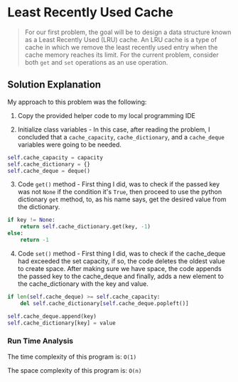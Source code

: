 # Least Recently Used Cache

> For our first problem, the goal will be to design a data structure known as a Least Recently Used (LRU) cache. An LRU cache is a type of cache in which we remove the least recently used entry when the cache memory reaches its limit. For the current problem, consider both `get` and `set` operations as an use operation.

## Solution Explanation

My approach to this problem was the following:

1. Copy the provided helper code to my local programming IDE

2. Initialize class variables - In this case, after reading the problem, I concluded that a `cache_capacity`, `cache_dictionary`, and a `cache_deque` variables were going to be needed.

```python
self.cache_capacity = capacity
self.cache_dictionary = {}
self.cache_deque = deque()
```

3. Code `get()` method - First thing I did, was to check if the passed key was not `None` if the condition it's `True`, then proceed to use the python dictionary `get` method, to, as his name says, get the desired value from the dictionary.

```python
if key != None:
    return self.cache_dictionary.get(key, -1)
else:
    return -1
```

4. Code `set()` method - First thing I did, was to check if the cache_deque had exceeded the set capacity, if so, the code deletes the oldest value to create space. After making sure we have space, the code appends the passed key to the cache_deque and finally, adds a new element to the cache_dictionary with the key and value.

```python
if len(self.cache_deque) >= self.cache_capacity:
    del self.cache_dictionary[self.cache_deque.popleft()]

self.cache_deque.append(key)
self.cache_dictionary[key] = value
```

### Run Time Analysis

The time complexity of this program is: `O(1)`

The space complexity of this program is: `O(n)`
